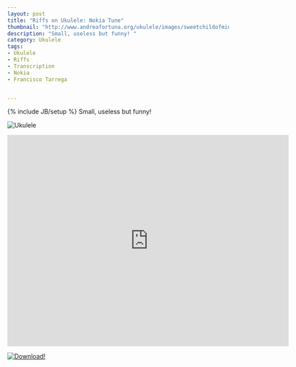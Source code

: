 ```yaml
---
layout: post
title: "Riffs on Ukulele: Nokia Tune"
thumbnail: "http://www.andreafortuna.org/ukulele/images/sweetchildofmine.png"
description: "Small, useless but funny! "
category: Ukulele
tags: 
- Ukulele
- Riffs
- Transcription
- Nokia
- Francisco Tarrega


---
```

{% include JB/setup %}
Small, useless but funny! 

![Ukulele](http://www.andreafortuna.org/ukulele/images/sweetchildofmine.png)
<!-- more -->


<iframe width="640" height="480" src="https://www.youtube.com/embed/npCYnGKmJVM" frameborder="0" allowfullscreen></iframe>


[![Download!](http://www.andreafortuna.org/images/Download-PDF-Button.png)](http://www.andreafortuna.org/ukulele/files/SweetChildOMine.pdf)





